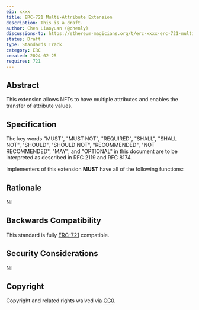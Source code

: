 ```yaml
---
eip: xxxx
title: ERC-721 Multi-Attribute Extension
description: This is a draft.
author: Chen Liaoyuan (@chenly)
discussions-to: https://ethereum-magicians.org/t/erc-xxxx-erc-721-multi-attribute-extension/12345
status: Draft
type: Standards Track
category: ERC
created: 2024-02-25
requires: 721
---
```


## Abstract

This extension allows NFTs to have multiple attributes and enables the transfer of attribute values.

## Specification

The key words "MUST", "MUST NOT", "REQUIRED", "SHALL", "SHALL NOT", "SHOULD", "SHOULD NOT", "RECOMMENDED", "NOT RECOMMENDED", "MAY", and "OPTIONAL" in this document are to be interpreted as described in RFC 2119 and RFC 8174.

Implementers of this extension **MUST** have all of the following functions:


## Rationale

Nil

## Backwards Compatibility

This standard is fully [ERC-721](./eip-721.md) compatible.

## Security Considerations

Nil

## Copyright

Copyright and related rights waived via [CC0](../LICENSE.md).
